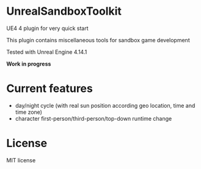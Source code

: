 # UnrealSandboxToolkit

UE4 4 plugin for very quick start

This plugin contains miscellaneous tools for sandbox game development

Tested with Unreal Engine 4.14.1

**Work in progress**


# Current features
* day/night cycle (with real sun position according geo location, time and time zone)
* character first-person/third-person/top-down runtime change


# License
MIT license

